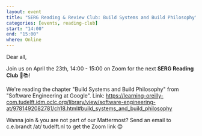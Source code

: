 ```yaml
---
layout: event
title: "SERG Reading & Review Club: Build Systems and Build Philosophy"
categories: [events, reading-club]
start: "14:00"
end: "15:00"
where: Online
---
```


Dear all,

Join us on April the 23th, 14:00 - 15:00 on Zoom for the next **SERG Reading Club** 📖📚!

We're reading the chapter "Build Systems and Build Philosophy" from "Software Engineering at Google".
Link: https://learning-oreilly-com.tudelft.idm.oclc.org/library/view/software-engineering-at/9781492082781/ch18.html#build_systems_and_build_philosophy


Wanna join & you are not part of our Mattermost?
Send an email to c.e.brandt /at/ tudelft.nl to get the Zoom link 😊
